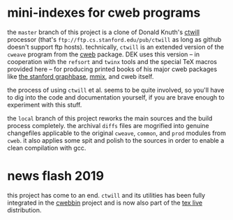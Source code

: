 # mini-indexes for cweb programs

the `master` branch of this project is a clone of Donald Knuth's
[ctwill](ftp://ftp.cs.stanford.edu/pub/ctwill) processor (that's
`ftp://ftp.cs.stanford.edu/pub/ctwill` as long as github doesn't support ftp
hosts). technically, `ctwill` is an extended version of the `cweave` program
from the
[cweb](https://github.com/ascherer/cweb) package. DEK uses this version – in
cooperation with the `refsort` and `twinx` tools and the special TeX macros
provided here – for producing printed books of his major cweb packages like
[the stanford graphbase](https://github.com/ascherer/sgb),
[mmix](https://github.com/ascherer/mmix), and cweb itself.

the process of using `ctwill` et al. seems to be quite involved, so you'll have
to dig into the code and documentation yourself, if you are brave enough to
experiment with this stuff.

the `local` branch of this project reworks the main sources and the build
process completely. the archival `diffs` files are mogrified into genuine
changefiles applicable to the original `cweave`, `common`,  and `prod` modules
from `cweb`. it also applies some spit and polish to the sources in order to
enable a clean compilation with gcc.

# news flash 2019

this project has come to an end. `ctwill` and its utilities has been fully integrated in the
[cwebbin](https://github.com/ascherer/cwebbin)
project and is now also part of the
[tex live](https://github.com/TeX-Live/texlive-source)
distribution.
